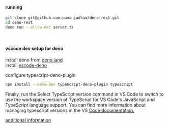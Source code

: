 #### running

```sh
git clone git@github.com:pavanjadhaw/deno-rest.git
cd deno-rest
deno run --allow-net server.ts
```

&nbsp;

#### vscode dev setup for deno

install deno from [deno.land](https://deno.land/) </br>
install [vscode-deno](https://marketplace.visualstudio.com/items?itemName=denoland.vscode-deno)

configure typescript-deno-plugin
```sh
npm install --save-dev typescript-deno-plugin typescript
```
Finally, run the Select TypeScript version command in VS Code to switch to use the workspace version of TypeScript for VS Code's JavaScript and TypeScript language support. You can find more information about managing typescript versions in the VS [Code documentation.](https://code.visualstudio.com/Docs/languages/typescript#_using-newer-typescript-versions)

[additional information](https://github.com/denoland/vscode_deno)
